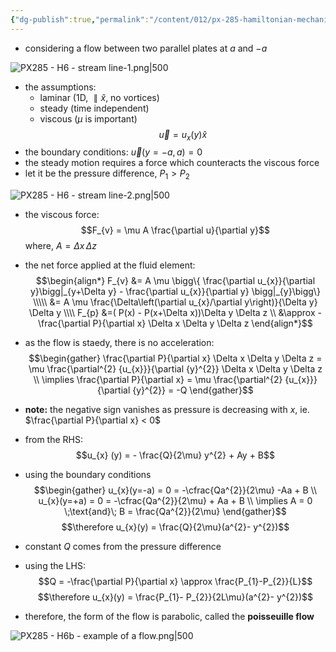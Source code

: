 ```yaml
---
{"dg-publish":true,"permalink":"/content/012/px-285-hamiltonian-mechanics-and-fluid-dynamics/term-2-fluid-dynamics/h-introduction-to-fluids/px-285-h6b-example-of-a-flow/","noteIcon":"1","created":"2025-01-16T14:52:04.743+00:00","updated":"2025-01-17T14:21:41.730+00:00"}
---
```


- considering a flow between two parallel plates at $a$ and $-a$

![PX285 - H6 - stream line-1.png|500](/img/user/pics/PX285%20-%20H6%20-%20stream%20line-1.png)

- the assumptions:
	- laminar (1D, $\parallel \hat x$, no vortices)
	- steady (time independent)
	- viscous ($\mu$ is important)
$$\vec u = u_{x}(y)\hat x$$
- the boundary conditions:
	$\vec u(y = -a, a) = 0$
- the steady motion requires a force which counteracts the viscous force
- let it be the pressure difference, ${} P_{1} > P_{2} {}$

![PX285 - H6 - stream line-2.png|500](/img/user/pics/PX285%20-%20H6%20-%20stream%20line-2.png)

- the viscous force:
$$F_{v} = \mu A \frac{\partial u}{\partial y}$$
	where, $A = \Delta x \, \Delta z$

- the net force applied at the fluid element:
$$\begin{align*}
F_{v} &= A \mu \bigg\{ \frac{\partial u_{x}}{\partial y}\bigg|_{y+\Delta y} - \frac{\partial u_{x}}{\partial y} \bigg|_{y}\bigg\}  \\\\\
&= A \mu \frac{\Delta\left(\partial u_{x}/\partial y\right)}{\Delta y} \Delta y \\\\
F_{p}
&=( P(x) - P(x+\Delta x))\Delta y \Delta z \\
&\approx -\frac{\partial P}{\partial x} \Delta x \Delta y \Delta z 
\end{align*}$$
- as the flow is staedy, there is no acceleration:
$$\begin{gather}
\frac{\partial P}{\partial x} \Delta x \Delta y \Delta z = \mu \frac{\partial^{2} {u_{x}}}{\partial {y}^{2}} \Delta x \Delta y \Delta z \\
\implies \frac{\partial P}{\partial x}  = \mu \frac{\partial^{2} {u_{x}}}{\partial {y}^{2}} = -Q
\end{gather}$$
- **note:** the negative sign vanishes as pressure is decreasing with $x$, ie. $\frac{\partial P}{\partial x} < 0$

- from the RHS:
$$u_{x} (y) = - \frac{Q}{2\mu}  y^{2} + Ay + B$$
- using the boundary conditions 
$$\begin{gather}
u_{x}(y=-a) = 0 = -\cfrac{Qa^{2}}{2\mu} -Aa + B \\
u_{x}(y=+a) = 0 = -\cfrac{Qa^{2}}{2\mu} + Aa + B \\
\implies A = 0 \;\text{and}\; B = \frac{Qa^{2}}{2\mu}
\end{gather}$$
$$\therefore u_{x}(y) = \frac{Q}{2\mu}(a^{2}- y^{2})$$
- constant $Q$ comes from the pressure difference
- using the LHS:
$$Q = -\frac{\partial P}{\partial x} \approx \frac{P_{1}-P_{2}}{L}$$
$$\therefore u_{x}(y) = \frac{P_{1}- P_{2}}{2L\mu}(a^{2}- y^{2})$$
- therefore, the form of the flow is parabolic, called the **poisseuille flow**

![PX285 - H6b - example of a flow.png|500](/img/user/pics/PX285%20-%20H6b%20-%20example%20of%20a%20flow.png)
